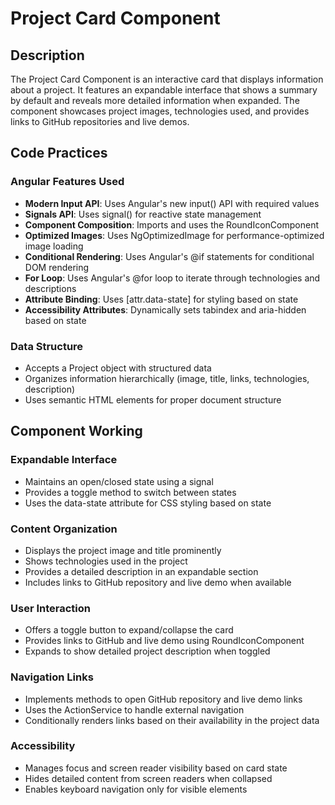 # Project Card Component

## Description
The Project Card Component is an interactive card that displays information about a project. It features an expandable interface that shows a summary by default and reveals more detailed information when expanded. The component showcases project images, technologies used, and provides links to GitHub repositories and live demos.

## Code Practices

### Angular Features Used
- **Modern Input API**: Uses Angular's new input() API with required values
- **Signals API**: Uses signal() for reactive state management
- **Component Composition**: Imports and uses the RoundIconComponent
- **Optimized Images**: Uses NgOptimizedImage for performance-optimized image loading
- **Conditional Rendering**: Uses Angular's @if statements for conditional DOM rendering
- **For Loop**: Uses Angular's @for loop to iterate through technologies and descriptions
- **Attribute Binding**: Uses [attr.data-state] for styling based on state
- **Accessibility Attributes**: Dynamically sets tabindex and aria-hidden based on state

### Data Structure
- Accepts a Project object with structured data
- Organizes information hierarchically (image, title, links, technologies, description)
- Uses semantic HTML elements for proper document structure

## Component Working

### Expandable Interface
- Maintains an open/closed state using a signal
- Provides a toggle method to switch between states
- Uses the data-state attribute for CSS styling based on state

### Content Organization
- Displays the project image and title prominently
- Shows technologies used in the project
- Provides a detailed description in an expandable section
- Includes links to GitHub repository and live demo when available

### User Interaction
- Offers a toggle button to expand/collapse the card
- Provides links to GitHub and live demo using RoundIconComponent
- Expands to show detailed project description when toggled

### Navigation Links
- Implements methods to open GitHub repository and live demo links
- Uses the ActionService to handle external navigation
- Conditionally renders links based on their availability in the project data

### Accessibility
- Manages focus and screen reader visibility based on card state
- Hides detailed content from screen readers when collapsed
- Enables keyboard navigation only for visible elements
